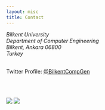 ```yaml
---
layout: misc
title: Contact
---
```



<address>
	Bilkent University<br>
	Department of Computer Engineering<br>
	Bilkent, Ankara 06800<br>
	Turkey<br>
</address>

<p>&nbsp;<br>
Twitter Profile: <a href="https://twitter.com/BilkentCompGen"> @BilkentCompGen </a>

<p>&nbsp;<br>
<p>&nbsp;<br>
<img class="pull-left" src="/images/logo_bilkent.png"/>
<img class="pull-left" src="/images/logo_bilkent_cs.png"/>    
